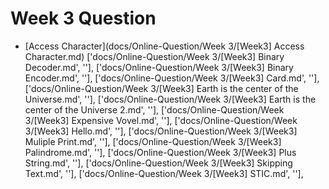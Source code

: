 # Week 3 Question
- [Access Character](docs/Online-Question/Week 3/[Week3] Access Character.md)
['docs/Online-Question/Week 3/[Week3] Binary Decoder.md', ''],
['docs/Online-Question/Week 3/[Week3] Binary Encoder.md', ''],
['docs/Online-Question/Week 3/[Week3] Card.md', ''],
['docs/Online-Question/Week 3/[Week3] Earth is the center of the Universe.md', ''],
['docs/Online-Question/Week 3/[Week3] Earth is the center of the Universe 2.md', ''],
['docs/Online-Question/Week 3/[Week3] Expensive Vovel.md', ''],
['docs/Online-Question/Week 3/[Week3] Hello.md', ''],
['docs/Online-Question/Week 3/[Week3] Muliple Print.md', ''],
['docs/Online-Question/Week 3/[Week3] Palindrome.md', ''],
['docs/Online-Question/Week 3/[Week3] Plus String.md', ''],
['docs/Online-Question/Week 3/[Week3] Skipping Text.md', ''],
['docs/Online-Question/Week 3/[Week3] STIC.md', ''],
